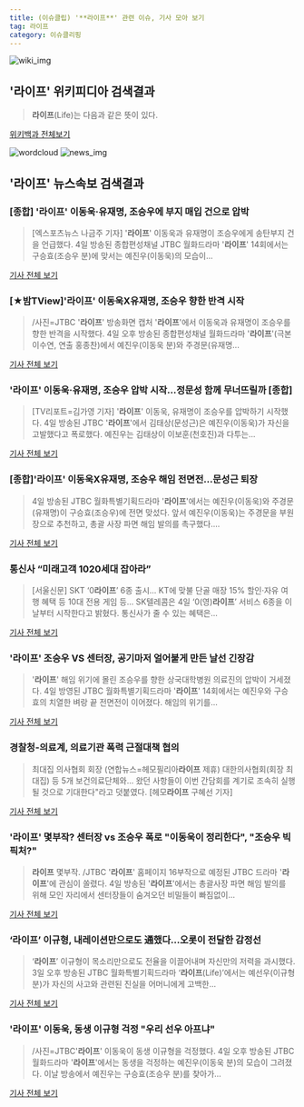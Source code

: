 ```yaml
---
title: (이슈클립) '**라이프**' 관련 이슈, 기사 모아 보기
tag: 라이프
category: 이슈클리핑
---
```

![wiki_img](https://user-images.githubusercontent.com/42597476/44503234-41136a80-a6d0-11e8-9071-6fc6418eafe4.png)
## **'**라이프**'** 위키피디아 검색결과
>**라이프**(Life)는 다음과 같은 뜻이 있다.

<a href="https://ko.wikipedia.org/wiki/라이프" target="_blank">위키백과 전체보기</a>

![wordcloud](https://s3.ap-northeast-2.amazonaws.com/lyrics101-wordcloud/2018-09-05-1536090392.png)
![news_img](https://user-images.githubusercontent.com/42597476/44507050-1206f400-a6e4-11e8-8d98-7ffbfebb353f.png)
## **'**라이프**'** 뉴스속보 검색결과
### [종합] '**라이프**' 이동욱·유재명, 조승우에 부지 매입 건으로 압박

>[엑스포츠뉴스 나금주 기자] '**라이프**' 이동욱과 유재명이 조승우에게 송탄부지 건을 언급했다. 4일 방송된 종합편성채널 JTBC 월화드라마 '**라이프**' 14회에서는 구승효(조승우 분)에 맞서는 예진우(이동욱)의 모습이...

<a href="http://www.xportsnews.com/?ac=article_view&entry_id=1015632" target="_blank">기사 전체 보기</a>

### [★밤TView]'**라이프**' 이동욱X유재명, 조승우 향한 반격 시작

>/사진=JTBC '**라이프**' 방송화면 캡처 '**라이프**'에서 이동욱과 유재명이 조승우를 향한 반격을 시작했다. 4일 오후 방송된 종합편성채널 월화드라마 '**라이프**'(극본 이수연, 연출 홍종찬)에서 예진우(이동욱 분)와 주경문(유재명...

<a href="http://star.mt.co.kr/stview.php?no=2018090423025886907" target="_blank">기사 전체 보기</a>

### '**라이프**' 이동욱·유재명, 조승우 압박 시작…정문성 함께 무너뜨릴까 [종합]

>[TV리포트=김가영 기자] '**라이프**' 이동욱, 유재명이 조승우를 압박하기 시작했다. 4일 방송된 JTBC '**라이프**'에서 김태상(문성근)은 예진우(이동욱)가 자신을 고발했다고 폭로했다. 예진우는 김태상이 이보훈(천호진)과 다투는...

<a href="http://www.tvreport.co.kr/?c=news&m=newsview&idx=1078199" target="_blank">기사 전체 보기</a>

### [종합]'**라이프**' 이동욱X유재명, 조승우 해임 전면전…문성근 퇴장

>4일 방송된 JTBC 월화특별기획드라마 '**라이프**'에서는 예진우(이동욱)와 주경문(유재명)이 구승효(조승우)에 전면 맞섰다. 앞서 예진우(이동욱)는 주경문을 부원장으로 추천하고, 총괄 사장 파면 해임 발의를 촉구했다....

<a href="http://sports.chosun.com/news/ntype.htm?id=201809060100038710002903&servicedate=20180905" target="_blank">기사 전체 보기</a>

### 통신사 “미래고객 1020세대 잡아라”

>[서울신문] SKT ‘0**라이프**’ 6종 출시… KT에 맞불 단골 매장 15% 할인·자유 여행 혜택 등 10대 전용 게임 등... SK텔레콤은 4일 ‘0(영)**라이프**’ 서비스 6종을 이날부터 시작한다고 밝혔다. 통신사가 줄 수 있는 혜택은...

<a href="http://www.seoul.co.kr/news/newsView.php?id=20180905026001&wlog_tag3=naver" target="_blank">기사 전체 보기</a>

### '**라이프**' 조승우 VS 센터장, 공기마저 얼어붙게 만든 날선 긴장감

>'**라이프**' 해임 위기에 몰린 조승우를 향한 상국대학병원 의료진의 압박이 거세졌다. 4일 방영된 JTBC 월화특별기획드라마 '**라이프**' 14회에서는 예진우와 구승효의 치열한 벼랑 끝 전면전이 이어졌다.   해임의 위기를...

<a href="http://www.topstarnews.net/news/articleView.html?idxno=477222" target="_blank">기사 전체 보기</a>

### 경찰청-의료계, 의료기관 폭력 근절대책 협의

>최대집 의사협회 회장 (연합뉴스=헤모필리아**라이프** 제휴) 대한의사협회(회장 최대집) 등 5개 보건의료단체와... 왔던 사항들이 이번 간담회를 계기로 조속히 실행될 것으로 기대한다"라고 덧붙였다. [헤모**라이프** 구혜선 기자]

<a href="http://www.hemophilia.co.kr/news/articleView.html?idxno=6055" target="_blank">기사 전체 보기</a>

### '**라이프**' 몇부작? 센터장 vs 조승우 폭로 "이동욱이 정리한다", "조승우 빅픽처?"

>**라이프** 몇부작. /JTBC '**라이프**' 홈페이지  16부작으로 예정된 JTBC 드라마 '**라이프**'에 관심이 쏠렸다.   4일 방송된 '**라이프**'에서는 총괄사장 파면 해임 발의를 위해 모인 자리에서 센터장들이 숨겨오던 비밀들이 빠짐없이...

<a href="http://www.kyeongin.com/main/view.php?key=20180905000041467" target="_blank">기사 전체 보기</a>

### ‘**라이프**’ 이규형, 내레이션만으로도 通했다…오롯이 전달한 감정선

>‘**라이프**’ 이규형이 목소리만으로도 전율을 이끌어내며 자신만의 저력을 과시했다. 3일 오후 방송된 JTBC 월화특별기획드라마 ‘**라이프**(Life)’에서는 예선우(이규형 분)가 자신의 사고와 관련된 진실을 어머니에게 고백한...

<a href="http://www.kookje.co.kr/news2011/asp/newsbody.asp?code=0500&key=20180905.99099001432" target="_blank">기사 전체 보기</a>

### '**라이프**' 이동욱, 동생 이규형 걱정 "우리 선우 아프냐"

>/사진=JTBC'**라이프**' 이동욱이 동생 이규형을 걱정했다. 4일 오후 방송된 JTBC 월화드라마 '**라이프**'에서는 동생을 걱정하는 예진우(이동욱 분)의 모습이 그려졌다. 이날 방송에서 예진우는 구승효(조승우 분)를 찾아가...

<a href="http://www.asiatoday.co.kr/view.php?key=20180905000038417" target="_blank">기사 전체 보기</a>


